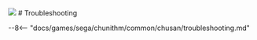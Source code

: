 <img class="header-logo" src="/img/sega/chunithm/sunplus/logo.png">
# Troubleshooting

--8<-- "docs/games/sega/chunithm/common/chusan/troubleshooting.md"
